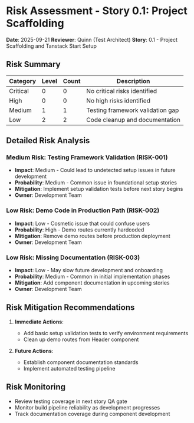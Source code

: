 # Risk Assessment - Story 0.1: Project Scaffolding

**Date**: 2025-09-21
**Reviewer**: Quinn (Test Architect)
**Story**: 0.1 - Project Scaffolding and Tanstack Start Setup

## Risk Summary

| Category | Level | Count | Description |
|----------|-------|-------|-------------|
| Critical | 0 | 0 | No critical risks identified |
| High | 0 | 0 | No high risks identified |
| Medium | 1 | 1 | Testing framework validation gap |
| Low | 2 | 2 | Code cleanup and documentation |

## Detailed Risk Analysis

### Medium Risk: Testing Framework Validation (RISK-001)
- **Impact**: Medium - Could lead to undetected setup issues in future development
- **Probability**: Medium - Common issue in foundational setup stories
- **Mitigation**: Implement setup validation tests before next story begins
- **Owner**: Development Team

### Low Risk: Demo Code in Production Path (RISK-002)
- **Impact**: Low - Cosmetic issue that could confuse users
- **Probability**: High - Demo routes currently hardcoded
- **Mitigation**: Remove demo routes before production deployment
- **Owner**: Development Team

### Low Risk: Missing Documentation (RISK-003)
- **Impact**: Low - May slow future development and onboarding
- **Probability**: Medium - Common in initial implementation phases
- **Mitigation**: Add component documentation in upcoming stories
- **Owner**: Development Team

## Risk Mitigation Recommendations

1. **Immediate Actions**:
   - Add basic setup validation tests to verify environment requirements
   - Clean up demo routes from Header component

2. **Future Actions**:
   - Establish component documentation standards
   - Implement automated testing pipeline

## Risk Monitoring

- Review testing coverage in next story QA gate
- Monitor build pipeline reliability as development progresses
- Track documentation coverage during component development
